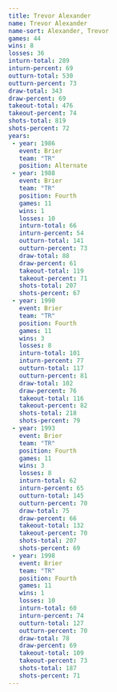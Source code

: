 ```yaml
---
title: Trevor Alexander
name: Trevor Alexander
name-sort: Alexander, Trevor
games: 44
wins: 8
losses: 36
inturn-total: 289
inturn-percent: 69
outturn-total: 530
outturn-percent: 73
draw-total: 343
draw-percent: 69
takeout-total: 476
takeout-percent: 74
shots-total: 819
shots-percent: 72
years:
 - year: 1986
   event: Brier
   team: "TR"
   position: Alternate
 - year: 1988
   event: Brier
   team: "TR"
   position: Fourth
   games: 11
   wins: 1
   losses: 10
   inturn-total: 66
   inturn-percent: 54
   outturn-total: 141
   outturn-percent: 73
   draw-total: 88
   draw-percent: 61
   takeout-total: 119
   takeout-percent: 71
   shots-total: 207
   shots-percent: 67
 - year: 1990
   event: Brier
   team: "TR"
   position: Fourth
   games: 11
   wins: 3
   losses: 8
   inturn-total: 101
   inturn-percent: 77
   outturn-total: 117
   outturn-percent: 81
   draw-total: 102
   draw-percent: 76
   takeout-total: 116
   takeout-percent: 82
   shots-total: 218
   shots-percent: 79
 - year: 1993
   event: Brier
   team: "TR"
   position: Fourth
   games: 11
   wins: 3
   losses: 8
   inturn-total: 62
   inturn-percent: 65
   outturn-total: 145
   outturn-percent: 70
   draw-total: 75
   draw-percent: 66
   takeout-total: 132
   takeout-percent: 70
   shots-total: 207
   shots-percent: 69
 - year: 1998
   event: Brier
   team: "TR"
   position: Fourth
   games: 11
   wins: 1
   losses: 10
   inturn-total: 60
   inturn-percent: 74
   outturn-total: 127
   outturn-percent: 70
   draw-total: 78
   draw-percent: 69
   takeout-total: 109
   takeout-percent: 73
   shots-total: 187
   shots-percent: 71
---
```

